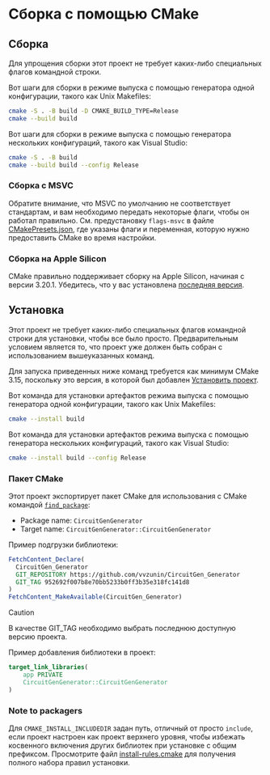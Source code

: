 # Сборка с помощью CMake

## Сборка

Для упрощения сборки этот проект не требует каких-либо специальных флагов командной строки.

Вот шаги для сборки в режиме выпуска с помощью генератора одной конфигурации, такого как Unix Makefiles:

```sh
cmake -S . -B build -D CMAKE_BUILD_TYPE=Release
cmake --build build
```

Вот шаги для сборки в режиме выпуска с помощью генератора нескольких конфигураций, такого как Visual Studio:

```sh
cmake -S . -B build
cmake --build build --config Release
```

### Сборка с MSVC

Обратите внимание, что MSVC по умолчанию не соответствует стандартам, и вам необходимо передать некоторые флаги, чтобы он работал правильно. См. предустановку `flags-msvc` в файле [CMakePresets.json](CMakePresets.json), где указаны флаги и переменная, которую нужно предоставить CMake во время настройки.

### Сборка на Apple Silicon

CMake правильно поддерживает сборку на Apple Silicon, начиная с версии 3.20.1. Убедитесь, что у вас установлена [последняя версия][1].

## Установка

Этот проект не требует каких-либо специальных флагов командной строки для установки, чтобы все было просто. Предварительным условием является то, что проект уже должен быть собран с использованием вышеуказанных команд.

Для запуска приведенных ниже команд требуется как минимум CMake 3.15, поскольку это версия, в которой был добавлен [Установить проект][2].

Вот команда для установки артефактов режима выпуска с помощью генератора одной конфигурации, такого как Unix Makefiles:

```sh
cmake --install build
```

Вот команда для установки артефактов режима выпуска с помощью генератора нескольких конфигураций, такого как Visual Studio:

```sh
cmake --install build --config Release
```

### Пакет CMake

Этот проект экспортирует пакет CMake для использования с CMake командой [`find_package`][3]:

* Package name: `CircuitGenGenerator`
* Target name: `CircuitGenGenerator::CircuitGenGenerator`

Пример подгрузки библиотеки:
```cmake
FetchContent_Declare(
  CircuitGen_Generator
  GIT_REPOSITORY https://github.com/vvzunin/CircuitGen_Generator
  GIT_TAG 952692f007b8e70bb5233b0ff3b35e318fc141d8
)
FetchContent_MakeAvailable(CircuitGen_Generator)
```

> [!CAUTION]
> В качестве GIT_TAG необходимо выбрать последнюю доступную версию проекта.


Пример добавления библиотеки в проект:
```cmake
target_link_libraries(
    app PRIVATE
    CircuitGenGenerator::CircuitGenGenerator
)
```

### Note to packagers

Для `CMAKE_INSTALL_INCLUDEDIR` задан путь, отличный от просто `include`, если проект настроен как проект верхнего уровня, чтобы избежать косвенного включения других библиотек при установке с общим префиксом. Просмотрите файл [install-rules.cmake](cmake/install-rules.cmake) для получения полного набора правил установки.

[1]: https://cmake.org/download/
[2]: https://cmake.org/cmake/help/latest/manual/cmake.1.html#install-a-project
[3]: https://cmake.org/cmake/help/latest/command/find_package.html

